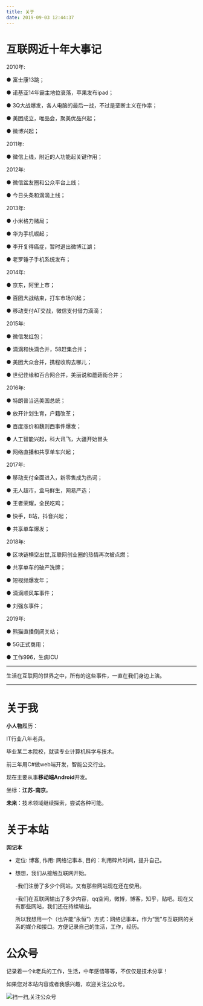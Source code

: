 ```yaml
---
title: 关于
date: 2019-09-03 12:44:37
---
```


# 互联网近十年大事记

2010年:

● 富士康13跳；

● 诺基亚14年霸主地位衰落，苹果发布ipad；

● 3Q大战爆发，各人电脑的最后一战，不过是垄断主义在作祟；

● 美团成立，唯品会，聚美优品兴起；

● 微博兴起；

2011年:

● 微信上线，附近的人功能起关键作用；

2012年:

● 微信盆友圈和公众平台上线；

● 今日头条和滴滴上线；

2013年:

● 小米格力赌局；

● 华为手机崛起；

● 李开复得癌症，暂时退出微博江湖；

● 老罗锤子手机系统发布；

2014年:

● 京东，阿里上市；

● 百团大战结束，打车市场兴起；

● 移动支付AT交战，微信支付借力滴滴；

2015年:

● 微信发红包；

● 滴滴和快滴合并，58赶集合并；

● 美团大众合并，携程收购去哪儿；

● 世纪佳缘和百合网合并，美丽说和蘑菇街合并；

2016年:

● 特朗普当选美国总统；

● 放开计划生育，户籍改革；

● 百度涨价和魏则西事件爆发；

● 人工智能兴起，科大讯飞，大疆开始冒头

● 网络直播和共享单车兴起；

2017年:

● 移动支付全面进入，新零售成为热词；

● 无人超市，盒马鲜生，网易严选；

● 王者荣耀，全民吃鸡；

● 快手，B站，抖音兴起；

● 共享单车爆发；

2018年:

● 区块链横空出世,互联网创业圈的热情再次被点燃；

● 共享单车的破产洗牌；

● 短视频爆发年；

● 滴滴顺风车事件；

● 刘强东事件；

2019年:

● 熊猫直播倒闭关站；

● 5G正式商用；

● 工作996，生病ICU

-----

生活在互联网的世界之中，所有的这些事件，一直在我们身边上演。

-----

# 关于我

**小人物**履历：

IT行业八年老兵。

毕业某二本院校，就读专业计算机科学与技术。

前三年用C#做web端开发，智能公交行业。

现在主要从事**移动端Android**开发。

坐标：**江苏-南京**。

**未来**：技术领域继续探索，尝试各种可能。


# 关于本站

**网记本** 

- 定位: 博客, 作用: 网络记事本, 目的：利用碎片时间，提升自己。

- 想想，我们从接触互联网开始。

  -我们注册了多少个网站，又有那些网站现在还在使用。
  
  -我们在互联网输出了多少内容，qq空间，微博，博客，知乎，贴吧。现在又有那些网站，我们还在持续输出。
  
  所以我想用一个（也许能“永恒”）方式：网络记事本，作为“我”与互联网的关系的媒介和接口。方便记录自己的生活，工作，经历。


# 公众号

记录着一个it老兵的工作，生活，中年感悟等等，不仅仅是技术分享！

如果您对本站内容或者我感兴趣，欢迎关注公众号。

![扫一扫,关注公众号](/img/wechat_mp.jpg)
